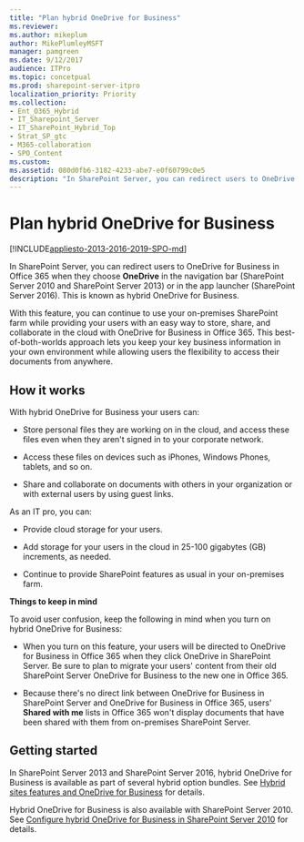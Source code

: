 ```yaml
---
title: "Plan hybrid OneDrive for Business"
ms.reviewer: 
ms.author: mikeplum
author: MikePlumleyMSFT
manager: pamgreen
ms.date: 9/12/2017
audience: ITPro
ms.topic: concetpual
ms.prod: sharepoint-server-itpro
localization_priority: Priority
ms.collection:
- Ent_O365_Hybrid
- IT_Sharepoint_Server
- IT_SharePoint_Hybrid_Top
- Strat_SP_gtc
- M365-collaboration
- SPO_Content
ms.custom: 
ms.assetid: 080d0fb6-3182-4233-abe7-e0f60799c0e5
description: "In SharePoint Server, you can redirect users to OneDrive for Business in Office 365 when they choose OneDrive in the navigation bar (SharePoint Server 2010 and SharePoint Server 2013) or in the app launcher (SharePoint Server 2016). This is known as hybrid OneDrive for Business."
---
```


# Plan hybrid OneDrive for Business

[!INCLUDE[appliesto-2013-2016-2019-SPO-md](../includes/appliesto-2013-2016-2019-SPO-md.md)]

In SharePoint Server, you can redirect users to OneDrive for Business in Office 365 when they choose **OneDrive** in the navigation bar (SharePoint Server 2010 and SharePoint Server 2013) or in the app launcher (SharePoint Server 2016). This is known as hybrid OneDrive for Business.
  
With this feature, you can continue to use your on-premises SharePoint farm while providing your users with an easy way to store, share, and collaborate in the cloud with OneDrive for Business in Office 365. This best-of-both-worlds approach lets you keep your key business information in your own environment while allowing users the flexibility to access their documents from anywhere.
  
## How it works

With hybrid OneDrive for Business your users can:
  
- Store personal files they are working on in the cloud, and access these files even when they aren't signed in to your corporate network.
    
- Access these files on devices such as iPhones, Windows Phones, tablets, and so on.
    
- Share and collaborate on documents with others in your organization or with external users by using guest links.
    
As an IT pro, you can:
  
- Provide cloud storage for your users.
    
- Add storage for your users in the cloud in 25-100 gigabytes (GB) increments, as needed.
    
- Continue to provide SharePoint features as usual in your on-premises farm.
    
 **Things to keep in mind**
  
To avoid user confusion, keep the following in mind when you turn on hybrid OneDrive for Business:
  
- When you turn on this feature, your users will be directed to OneDrive for Business in Office 365 when they click OneDrive in SharePoint Server. Be sure to plan to migrate your users' content from their old SharePoint Server OneDrive for Business to the new one in Office 365.
    
- Because there's no direct link between OneDrive for Business in SharePoint Server and OneDrive for Business in Office 365, users' **Shared with me** lists in Office 365 won't display documents that have been shared with them from on-premises SharePoint Server. 
    
## Getting started

In SharePoint Server 2013 and SharePoint Server 2016, hybrid OneDrive for Business is available as part of several hybrid option bundles. See [Hybrid sites features and OneDrive for Business](sharepoint-hybrid-sites-and-search.md#SitesFeatures) for details. 
  
Hybrid OneDrive for Business is also available with SharePoint Server 2010. See [Configure hybrid OneDrive for Business in SharePoint Server 2010](https://go.microsoft.com/fwlink/?LinkId=691695) for details. 
  

